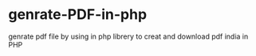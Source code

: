 # genrate-PDF-in-php
genrate pdf file by using in php librery to creat and download pdf india in PHP 
